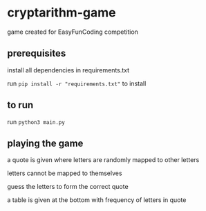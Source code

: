 # cryptarithm-game

game created for EasyFunCoding competition

## prerequisites
install all dependencies in requirements.txt

run `pip install -r "requirements.txt"` to install

## to run
run `python3 main.py`

## playing the game
a quote is given where letters are randomly mapped to other letters

letters cannot be mapped to themselves

guess the letters to form the correct quote

a table is given at the bottom with frequency of letters in quote
